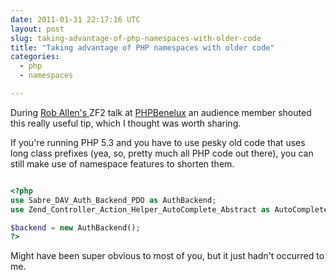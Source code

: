 ```yaml
---
date: 2011-01-31 22:17:16 UTC
layout: post
slug: taking-advantage-of-php-namespaces-with-older-code
title: "Taking advantage of PHP namespaces with older code"
categories:
  - php
  - namespaces

---
```

<p>During <a href="http://akrabat.com/">Rob Allen's </a>ZF2 talk at <a href="http://conference.phpbenelux.eu/2011/">PHPBenelux</a> an audience member shouted this really useful tip, which I thought was worth sharing.</p>

<p>If you're running PHP 5.3 and you have to use pesky old code that uses long class prefixes (yea, so, pretty much all PHP code out there), you can still make use of namespace features to shorten them.</p>

```php

<?php
use Sabre_DAV_Auth_Backend_PDO as AuthBackend;
use Zend_Controller_Action_Helper_AutoComplete_Abstract as AutoComplete;

$backend = new AuthBackend();
?>

```

<p>Might have been super obvious to most of you, but it just hadn't occurred to me.</p>